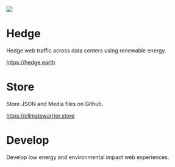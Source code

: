 ![](https://smeskey-github-prod.s3.amazonaws.com/projects/climate-warrior/climate_warrior_identity_200.png)

# Hedge
Hedge web traffic across data centers using renewable energy.

https://hedge.earth

# Store
Store JSON and Media files on Github.

https://climatewarrior.store

# Develop
Develop low energy and environmental impact web experiences.
